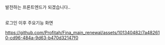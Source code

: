 발전하는 프론트엔드가 되겠습니다..

<Br> 로그인 이후 주요기능 화면 <br>

https://github.com/Profitah/Fina_main_renewal/assets/101340482/7a482610-cd96-484a-9d63-b470d32147f0

